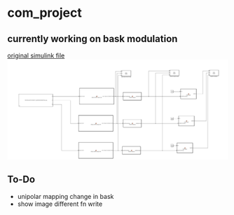 # com_project
<h2>currently working on bask modulation</h2>
<a href = "project_first_try_simulink.slx" target = "_blank">original simulink file</a>
<img src = "simulink diagram till 15 May.PNG">
<h2>To-Do</h2>
<ul>
<li>unipolar mapping change in bask</li>
<li>show image different fn write</li>
</ul>
